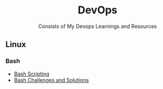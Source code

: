 
<h1 align="center"> DevOps </h1>
<p align="center"> Consists of My Devops Learnings and Resources </p>

## Linux
### Bash 
- [ Bash Scripting ](https://github.com/BheeshmasenaReddy/DevOps/tree/main/linux/bash)
- [ Bash Challenges and Solutions ](https://github.com/BheeshmasenaReddy/BashBlaze-7-Days-of-Bash-Scripting-Challenge)
